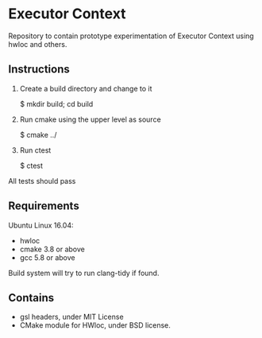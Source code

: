 Executor Context
================

Repository to contain prototype experimentation of Executor Context using 
hwloc and others.


Instructions
------------

1. Create a build directory and change to it

   $ mkdir build; cd build

2. Run cmake using the upper level as source

   $ cmake ../

3. Run ctest

   $ ctest

All tests should pass


Requirements
------------

Ubuntu Linux 16.04:

* hwloc 
* cmake 3.8 or above
* gcc 5.8 or above

Build system will try to run clang-tidy if found.

Contains
--------

* gsl headers, under MIT License
* CMake module for HWloc, under BSD license.
